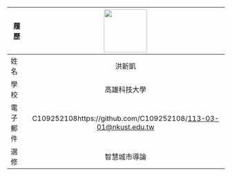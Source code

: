 |      履歷        |<img src="https://avatars.githubusercontent.com/u/22648375?v=4" width=100 height=100/>|
| ---------------- |:-----------------------------:|
| 姓名             | 洪新凱                  |
| 學校             | 高雄科技大學                  |
| 電子郵件         | C109252108https://github.com/C109252108/113-03-01@nkust.edu.tw          |
| 選修             | 智慧城市導論                  |

